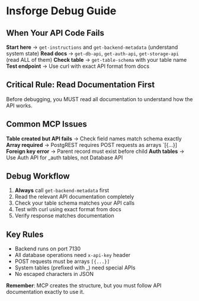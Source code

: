 # Insforge Debug Guide

## When Your API Code Fails

**Start here** → `get-instructions` and `get-backend-metadata` (understand system state)
**Read docs** → `get-db-api`, `get-auth-api`, `get-storage-api` (read ALL of them)
**Check table** → `get-table-schema` with your table name
**Test endpoint** → Use curl with exact API format from docs

## Critical Rule: Read Documentation First

Before debugging, you MUST read all documentation to understand how the API works.

## Common MCP Issues

**Table created but API fails** → Check field names match schema exactly
**Array required** → PostgREST requires POST requests as arrays `[{...}]
**Foreign key error** → Parent record must exist before child
**Auth tables** → Use Auth API for _auth tables, not Database API

## Debug Workflow

1. **Always** call `get-backend-metadata` first
2. Read the relevant API documentation completely
3. Check your table schema matches your API calls
4. Test with curl using exact format from docs
5. Verify response matches documentation

## Key Rules

- Backend runs on port 7130
- All database operations need `x-api-key` header
- POST requests must be arrays `[{...}]`
- System tables (prefixed with _) need special APIs
- No escaped characters in JSON

**Remember**: MCP creates the structure, but you must follow API documentation exactly to use it.